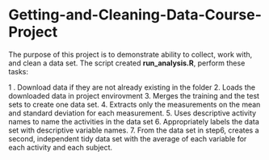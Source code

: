 # Getting-and-Cleaning-Data-Course-Project
The purpose of this project is to demonstrate ability to collect, work with, and clean a data set. 
The script created **run_analysis.R**, perform these tasks:

1 . Download data if they are not already existing in the folder
2. Loads the downloaded data in project envirovment 
3.  Merges the training and the test sets to create one data set.
4. Extracts only the measurements on the mean and standard deviation for each measurement.
5. Uses descriptive activity names to name the activities in the data set
6. Appropriately labels the data set with descriptive variable names.
7. From the data set in step6, creates a second, independent tidy data set 
with the average of each variable for each activity and each subject.
